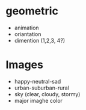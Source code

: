 # geometric
- animation
- oriantation
- dimention (1,2,3, 4?)

# Images
- happy-neutral-sad
- urban-suburban-rural
- sky (clear, cloudy, stormy)
- major imaghe color
